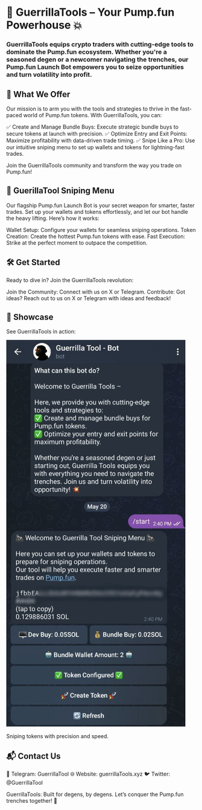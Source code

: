 # 🦍 GuerrillaTools – Your Pump.fun Powerhouse 💥
### GuerrillaTools equips crypto traders with cutting-edge tools to dominate the Pump.fun ecosystem. Whether you're a seasoned degen or a newcomer navigating the trenches, our Pump.fun Launch Bot empowers you to seize opportunities and turn volatility into profit.
## 🚀 What We Offer
Our mission is to arm you with the tools and strategies to thrive in the fast-paced world of Pump.fun tokens. With GuerrillaTools, you can:

✅ Create and Manage Bundle Buys: Execute strategic bundle buys to secure tokens at launch with precision.
✅ Optimize Entry and Exit Points: Maximize profitability with data-driven trade timing.
✅ Snipe Like a Pro: Use our intuitive sniping menu to set up wallets and tokens for lightning-fast trades.

Join the GuerrillaTools community and transform the way you trade on Pump.fun!
## 🦍 GuerillaTool Sniping Menu
Our flagship Pump.fun Launch Bot is your secret weapon for smarter, faster trades. Set up your wallets and tokens effortlessly, and let our bot handle the heavy lifting. Here’s how it works:

Wallet Setup: Configure your wallets for seamless sniping operations.
Token Creation: Create the hottest Pump.fun tokens with ease.
Fast Execution: Strike at the perfect moment to outpace the competition.

## 🛠️ Get Started
Ready to dive in? Join the GuerrillaTools revolution:

Join the Community: Connect with us on X or Telegram.
Contribute: Got ideas? Reach out to us on X or Telegram with ideas and feedback!

## 📸 Showcase
See GuerrillaTools in action:

![sneak_peak.jpg](https://github.com/GuerrillaTools/.github/blob/main/sneak_peak.jpg)

Sniping tokens with precision and speed.

## 📬 Contact Us

📧 Telegram: GuerrillaTool
🌐 Website: guerrillaTools.xyz
🐦 Twitter: @GuerrillaTool

GuerrillaTools: Built for degens, by degens. Let’s conquer the Pump.fun trenches together! 💪
